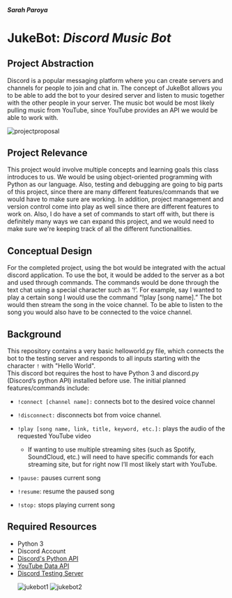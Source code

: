 ##### Sarah Paroya

# **JukeBot**: _Discord Music Bot_
## Project Abstraction
Discord is a popular messaging platform where you can create servers 
and channels for people to join and chat in. The concept of JukeBot 
allows you to be able to add the bot to your desired server and listen 
to music together with the other people in your server. The music bot would
be most likely pulling music from YouTube, since YouTube provides an API we
would be able to work with. <p>
![projectproposal](https://user-images.githubusercontent.com/63789040/108932874-12b3d480-7618-11eb-9967-62d552e925ad.png)

## Project Relevance
This project would involve multiple concepts and learning goals 
this class introduces to us. We would be using object-oriented programming
with Python as our language. Also, testing and debugging are going to big parts
of this project, since there are many different features/commands that we would 
have to make sure are working. In addition, project management and version control
come into play as well since there are different features to work on. Also, I do 
have a set of commands to start off with, but there is definitely many ways we can 
expand this project, and we would need to make sure we're keeping track of all the 
different functionalities. 

## Conceptual Design
For the completed project, using the bot would be integrated with
the actual discord application. To use the bot, it would be added to 
the server as a bot and used through commands. The commands would be 
done through the text chat using a special character such as ‘!’. For 
example, say I wanted to play a certain song I would use the command
“!play [song name].” The bot would then stream the song in the voice
channel. To be able to listen to the song you would also have to be 
connected to the voice channel. 
## Background
This repository contains a very basic helloworld.py file, 
which connects the bot to the testing server and responds to all 
inputs starting with the character `!` with "Hello World".  
This discord bot requires the host to have Python 3 and discord.py 
(Discord’s python API) installed before use. The initial planned features/commands include:
- `!connect [channel name]:` connects bot to the desired voice channel <p>
- `!disconnect:` disconnects bot from voice channel. <p>
- `!play [song name, link, title, keyword, etc.]:` plays the audio of the requested YouTube video<p>
  - If wanting to use multiple streaming sites (such as Spotify, SoundCloud, etc.) will need to have specific commands for each streaming site, but for right now I’ll most likely start with YouTube. <p>
- `!pause:` pauses current song<p>
- `!resume`: resume the paused song<p>
- `!stop:` stops playing current song<p>
## Required Resources
-  Python 3
- Discord Account
-  [Discord's Python API](https://discordpy.readthedocs.io/en/latest/ "Discords Python API")
- [YouTube Data API](https://developers.google.com/youtube/v3/docs/search/list)
- [Discord Testing Server](https://discord.gg/nfv7TS5A) <p> <p>
![jukebot1](https://user-images.githubusercontent.com/63789040/108933445-2a3f8d00-7619-11eb-9ed5-8582f5bf3646.png)
![jukebot2](https://user-images.githubusercontent.com/63789040/108933453-2ca1e700-7619-11eb-8d27-8c4790ef8919.png)
